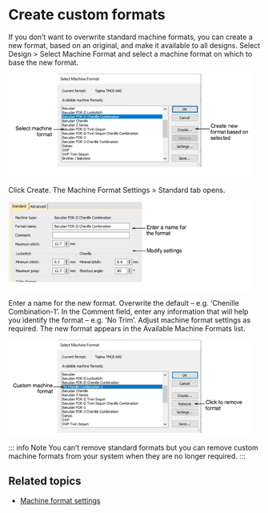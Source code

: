 # Create custom formats

If you don’t want to overwrite standard machine formats, you can create a new format, based on an original, and make it available to all designs. Select Design > Select Machine Format and select a machine format on which to base the new format.

![SelectMachineFormatCombination00017.png](assets/SelectMachineFormatCombination00017.png)

Click Create. The Machine Format Settings > Standard tab opens.

![chenille_output00020.png](assets/chenille_output00020.png)

Enter a name for the new format. Overwrite the default – e.g. ‘Chenille Combination-1’. In the Comment field, enter any information that will help you identify the format – e.g. ‘No Trim’. Adjust machine format settings as required. The new format appears in the Available Machine Formats list.

![SelectMachineFormatCustom.png](assets/SelectMachineFormatCustom.png)

::: info Note
You can’t remove standard formats but you can remove custom machine formats from your system when they are no longer required.
:::

## Related topics

- [Machine format settings](Machine_format_settings)
